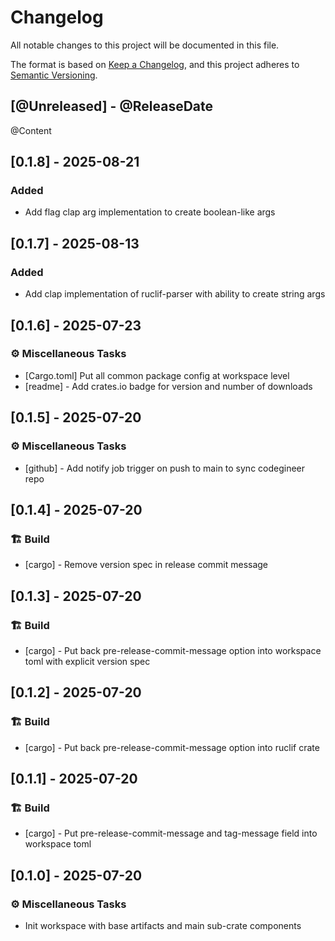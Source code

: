 # Changelog

All notable changes to this project will be documented in this file.

The format is based on [Keep a Changelog](https://keepachangelog.com/en/1.1.0/),
and this project adheres to
[Semantic Versioning](https://semver.org/spec/v2.0.0.html).

[comment]: <> (@PlannedForNextRelease)
## [@Unreleased] - @ReleaseDate

@Content

## [0.1.8] - 2025-08-21 <a id="0.1.8"></a>

### Added

- Add flag clap arg implementation to create boolean-like args 

## [0.1.7] - 2025-08-13 <a id="0.1.7"></a>

### Added

- Add clap implementation of ruclif-parser with ability to create string args

## [0.1.6] - 2025-07-23 <a id="0.1.6"></a>

### ⚙️ Miscellaneous Tasks

- [Cargo.toml] Put all common package config at workspace level
- [readme] - Add crates.io badge for version and number of downloads

## [0.1.5] - 2025-07-20 <a id="0.1.5"></a>

### ⚙️ Miscellaneous Tasks

- [github] - Add notify job trigger on push to main to sync codegineer repo

## [0.1.4] - 2025-07-20 <a id="0.1.4"></a>

### 🏗️ Build

- [cargo] - Remove version spec in release commit message

## [0.1.3] - 2025-07-20 <a id="0.1.3"></a>

### 🏗️ Build

- [cargo] - Put back pre-release-commit-message option into workspace toml with explicit version spec

## [0.1.2] - 2025-07-20 <a id="0.1.2"></a>

### 🏗️ Build

- [cargo] - Put back pre-release-commit-message option into ruclif crate

## [0.1.1] - 2025-07-20 <a id="0.1.1"></a>

### 🏗️ Build

- [cargo] - Put pre-release-commit-message and tag-message field into workspace toml

## [0.1.0] - 2025-07-20 <a id="0.1.0"></a>

### ⚙️ Miscellaneous Tasks

- Init workspace with base artifacts and main sub-crate components
